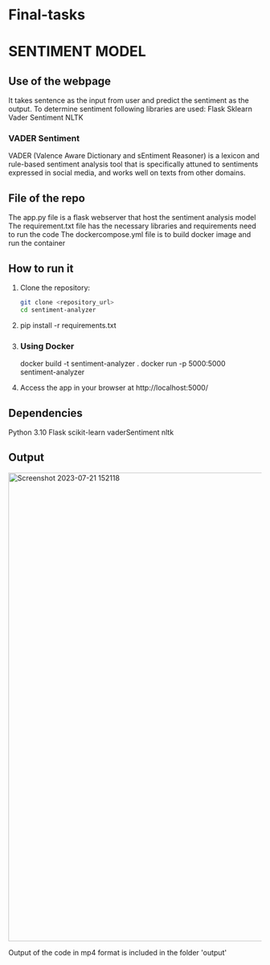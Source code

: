 # Final-tasks
# **SENTIMENT MODEL**

## Use of the webpage
It takes sentence as the input from user and predict the sentiment as the output. To determine sentiment following libraries are used:
Flask
Sklearn
Vader Sentiment
NLTK

### VADER Sentiment
VADER (Valence Aware Dictionary and sEntiment Reasoner) is a lexicon and rule-based sentiment analysis tool that is specifically attuned to sentiments expressed in social media, and works well on texts from other domains.

## File of the repo
The app.py file is a flask webserver that host the sentiment analysis model 
The requirement.txt file has the necessary libraries and requirements need to run the code
The dockercompose.yml file is to build docker image and run the container

## How to run it
1. Clone the repository:

   ```bash
   git clone <repository_url>
   cd sentiment-analyzer

2. pip install -r requirements.txt

3. ### Using Docker
   docker build -t sentiment-analyzer .
   docker run -p 5000:5000 sentiment-analyzer

4. Access the app in your browser at http://localhost:5000/

## Dependencies
Python 3.10
Flask
scikit-learn
vaderSentiment
nltk

## Output
<img width="933" alt="Screenshot 2023-07-21 152118" src="https://github.com/jhaanamika312/Final-task/assets/87661799/62ec92e4-16f5-4ec9-a3af-d90844cd03ad">


Output of the code in mp4 format is included in the folder 'output'
